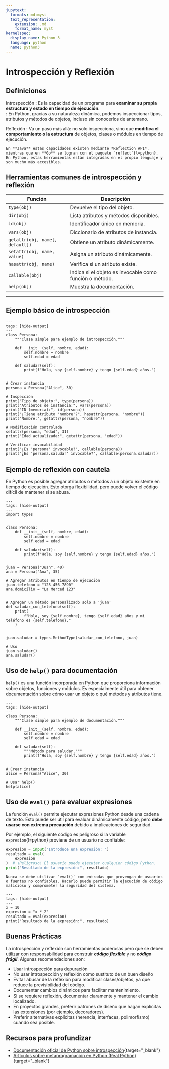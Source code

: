 ```yaml
---
jupytext:
  formats: md:myst
  text_representation:
    extension: .md
    format_name: myst
kernelspec:
  display_name: Python 3
  language: python
  name: python3
---
```


# Introspección y Reflexión

## Definiciones

Introspección
: Es la capacidad de un programa para **examinar su propia estructura y estado en tiempo de ejecución**.\
: En Python, gracias a su naturaleza dinámica, podemos inspeccionar tipos, atributos y métodos de objetos, incluso sin conocerlos de antemano.

Reflexión
: Va un paso más allá: no solo inspecciona, sino que **modifica el comportamiento o la estructura** de objetos, clases o módulos en tiempo de ejecución.

```{note}
En **Java** estas capacidades existen mediante *Reflection API*, mientras que en **Go** se logran con el paquete `reflect`{l=python}. En Python, estas herramientas están integradas en el propio lenguaje y son mucho más accesibles.
```

## Herramientas comunes de introspección y reflexión

| Función                         | Descripción                                             |
| ------------------------------- | ------------------------------------------------------- |
| `type(obj)`                     | Devuelve el tipo del objeto.                            |
| `dir(obj)`                      | Lista atributos y métodos disponibles.                  |
| `id(obj)`                       | Identificador único en memoria.                         |
| `vars(obj)`                     | Diccionario de atributos de instancia.                  |
| `getattr(obj, name[, default])` | Obtiene un atributo dinámicamente.                      |
| `setattr(obj, name, value)`     | Asigna un atributo dinámicamente.                       |
| `hasattr(obj, name)`            | Verifica si un atributo existe.                         |
| `callable(obj)`                 | Indica si el objeto es invocable como función o método. |
| `help(obj)`                     | Muestra la documentación.                               |

______________________________________________________________________

## Ejemplo básico de introspección

```{code-cell} python
---
tags: [hide-output]
---
class Persona:
    """Clase simple para ejemplo de introspección."""

    def __init__(self, nombre, edad):
        self.nombre = nombre
        self.edad = edad

    def saludar(self):
        print(f"Hola, soy {self.nombre} y tengo {self.edad} años.")


# Crear instancia
persona = Persona("Alice", 30)

# Inspección
print("Tipo de objeto:", type(persona))
print("Atributos de instancia:", vars(persona))
print("ID (memoria):", id(persona))
print("¿Tiene atributo 'nombre'?", hasattr(persona, "nombre"))
print("Nombre:", getattr(persona, "nombre"))

# Modificación controlada
setattr(persona, "edad", 31)
print("Edad actualizada:", getattr(persona, "edad"))

# Verificar invocabilidad
print("¿Es 'persona' invocable?", callable(persona))
print("¿Es 'persona.saludar' invocable?", callable(persona.saludar))
```

## Ejemplo de reflexión con cautela

En Python es posible agregar atributos o métodos a un objeto existente en tiempo de ejecución.
Esto otorga flexibilidad, pero puede volver el código difícil de mantener si se abusa.

```{code-cell} python
---
tags: [hide-output]
---
import types


class Persona:
    def __init__(self, nombre, edad):
        self.nombre = nombre
        self.edad = edad

    def saludar(self):
        print(f"Hola, soy {self.nombre} y tengo {self.edad} años.")


juan = Persona("Juan", 40)
ana = Persona("Ana", 35)

# Agregar atributos en tiempo de ejecución
juan.telefono = "123-456-7890"
ana.domicilio = "La Merced 123"


# Agregar un método personalizado solo a 'juan'
def saludar_con_telefono(self):
    print(
        f"Hola, soy {self.nombre}, tengo {self.edad} años y mi teléfono es {self.telefono}."
    )


juan.saludar = types.MethodType(saludar_con_telefono, juan)

# Uso
juan.saludar()
ana.saludar()
```

## Uso de `help()` para documentación

`help()` es una función incorporada en Python que proporciona información sobre objetos, funciones y módulos. Es especialmente útil para obtener documentación sobre cómo usar un objeto o qué métodos y atributos tiene.

```{code-cell} python
---
tags: [hide-output]
---
class Persona:
    """Clase simple para ejemplo de documentación."""

    def __init__(self, nombre, edad):
        self.nombre = nombre
        self.edad = edad

    def saludar(self):
        """Método para saludar."""
        print(f"Hola, soy {self.nombre} y tengo {self.edad} años.")


# Crear instancia
alice = Persona("Alice", 30)

# Usar help()
help(alice)
```

## Uso de `eval()` para evaluar expresiones

La función `eval()` permite ejecutar expresiones Python desde una cadena de texto. Esto puede ser útil para evaluar dinámicamente código, pero **debe usarse con extrema precaución** debido a implicaciones de seguridad.

Por ejemplo, el siguiente código es peligroso si la variable `expresion`{l=python} proviene de un usuario no confiable:

```python
expresion = input("Introduce una expresión: ")
resultado = eval(
    expresion
)  # ¡Peligroso! El usuario puede ejecutar cualquier código Python.
print("Resultado de la expresión:", resultado)
```

```{Important} Advertencia de seguridad
Nunca se debe utilizar `eval()` con entradas que provengan de usuarios o fuentes no confiables. Hacerlo puede permitir la ejecución de código malicioso y comprometer la seguridad del sistema.
```

```{code-cell} python
---
tags: [hide-output]
---
x = 10
expresion = "x * 2"
resultado = eval(expresion)
print("Resultado de la expresión:", resultado)
```

## Buenas Prácticas

La introspección y reflexión son herramientas poderosas pero que se deben utilizar con responsabilidad para construir ***código flexible*** y no ***código frágil***. Algunas recomendaciones son:

- Usar introspección para depuración
- No usar introspección y reflexión como sustituto de un buen diseño
- Evitar abusar de la reflexión para modificar clases/objetos, ya que reduce la previsibilidad del código.
- Documentar cambios dinámicos para facilitar mantenimiento.
- Si se requiere reflexión, documentar claramente y mantener el cambio localizado.
- En proyectos grandes, preferir patrones de diseño que hagan explícitas las extensiones (por ejemplo, decoradores).
- Preferir alternativas explícitas (herencia, interfaces, polimorfismo) cuando sea posible.

## Recursos para profundizar

- [Documentación oficial de Python sobre introspección](https://docs.python.org/es/3.13/library/inspect.html){target="\_blank"}
- [Artículos sobre metaprogramación en Python (Real Python)](https://realpython.com/learning-paths/metaprogramming-in-python/){target="\_blank"}
